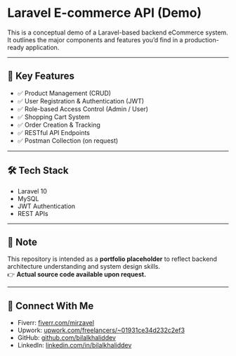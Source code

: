 # Laravel E-commerce API (Demo)

This is a conceptual demo of a Laravel-based backend eCommerce system. It outlines the major components and features you’d find in a production-ready application.

---

## 🔧 Key Features

- ✅ Product Management (CRUD)
- ✅ User Registration & Authentication (JWT)
- ✅ Role-based Access Control (Admin / User)
- ✅ Shopping Cart System
- ✅ Order Creation & Tracking
- ✅ RESTful API Endpoints
- ✅ Postman Collection (on request)

---

## 🛠️ Tech Stack

- Laravel 10
- MySQL
- JWT Authentication
- REST APIs

---

## 📌 Note

This repository is intended as a **portfolio placeholder** to reflect backend architecture understanding and system design skills.  
👉 **Actual source code available upon request.**

---

## 📩 Connect With Me

- Fiverr: [fiverr.com/mirzavel](https://fiverr.com/mirzavel)  
- Upwork: [upwork.com/freelancers/~01931ce34d232c2ef3](https://upwork.com/freelancers/~01931ce34d232c2ef3)  
- GitHub: [github.com/bilalkhaliddev](https://github.com/bilalkhaliddev)  
- LinkedIn: [linkedin.com/in/bilalkhaliddev](https://linkedin.com/in/bilalkhaliddev)

